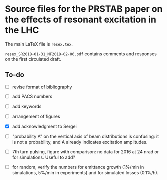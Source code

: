 Source files for the PRSTAB paper on the effects of resonant excitation in the LHC
==================================================================================

The main LaTeX file is `resex.tex`.

`resex_SR2018-01-31_MF2018-02-06.pdf` contains comments and responses on the first
circulated draft.

To-do
-----

- [ ] revise format of bibliography

- [ ] add PACS numbers

- [ ] add keywords

- [ ] arrangement of figures

- [X] add acknowledgment to Sergei

- [ ] "probability A" on the vertical axis of beam distributions is confusing:
it is not a probability, and A already indicates excitation amplitudes.

- [ ] 7th turn pulsing, figure with comparison: no data for 2016 at 24 nrad or
for simulations. Useful to add?

- [ ] for random, verify the numbers for emittance growth (1%/min in simulations,
5%/min in experiments) and for simulated losses (0.1%/h).
